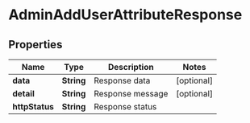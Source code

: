 # AdminAddUserAttributeResponse

## Properties
Name | Type | Description | Notes
------------ | ------------- | ------------- | -------------
**data** | **String** | Response data |  [optional]
**detail** | **String** | Response message |  [optional]
**httpStatus** | **String** | Response status | 
